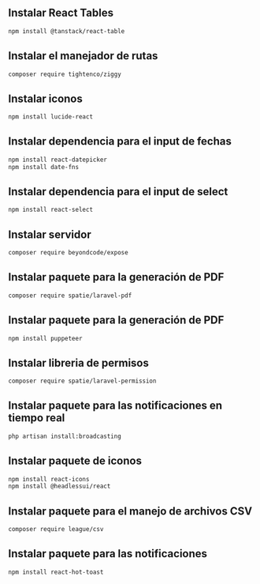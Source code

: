 <h2>Instalar React Tables</h2>

```bash 
npm install @tanstack/react-table
```

<h2>Instalar el manejador de rutas</h2>

```bash 
composer require tightenco/ziggy
```

<h2>Instalar iconos</h2>

```bash 
npm install lucide-react
```

<h2>Instalar dependencia para el input de fechas</h2>

```bash
npm install react-datepicker
npm install date-fns
```

<h2>Instalar dependencia para el input de select</h2>

```bash
npm install react-select
```

<h2>Instalar servidor</h2>

```bash
composer require beyondcode/expose
```

<h2>Instalar paquete para la generación de PDF</h2>

```bash
composer require spatie/laravel-pdf
```

<h2>Instalar paquete para la generación de PDF</h2>

```bash
npm install puppeteer
```

<h2>Instalar libreria de permisos</h2>

```bash
composer require spatie/laravel-permission
```

<h2>Instalar paquete para las notificaciones en tiempo real</h2>

```bash
php artisan install:broadcasting
```

<h2>Instalar paquete de iconos</h2>

```bash
npm install react-icons
npm install @headlessui/react
```

<h2>Instalar paquete para el manejo de archivos CSV</h2>

```bash
composer require league/csv
```

<h2>Instalar paquete para las notificaciones</h2>

```bash
npm install react-hot-toast
```